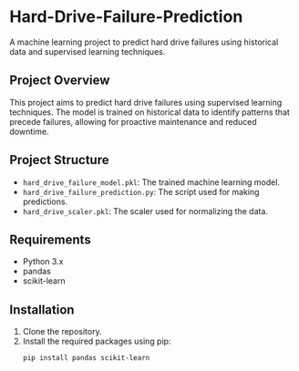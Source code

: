 # Hard-Drive-Failure-Prediction
A machine learning project to predict hard drive failures using historical data and supervised learning techniques.

## Project Overview
This project aims to predict hard drive failures using supervised learning techniques. The model is trained on historical data to identify patterns that precede failures, allowing for proactive maintenance and reduced downtime.

## Project Structure
- `hard_drive_failure_model.pkl`: The trained machine learning model.
- `hard_drive_failure_prediction.py`: The script used for making predictions.
- `hard_drive_scaler.pkl`: The scaler used for normalizing the data.

## Requirements
- Python 3.x
- pandas
- scikit-learn

## Installation
1. Clone the repository.
2. Install the required packages using pip:
   ```bash
   pip install pandas scikit-learn
